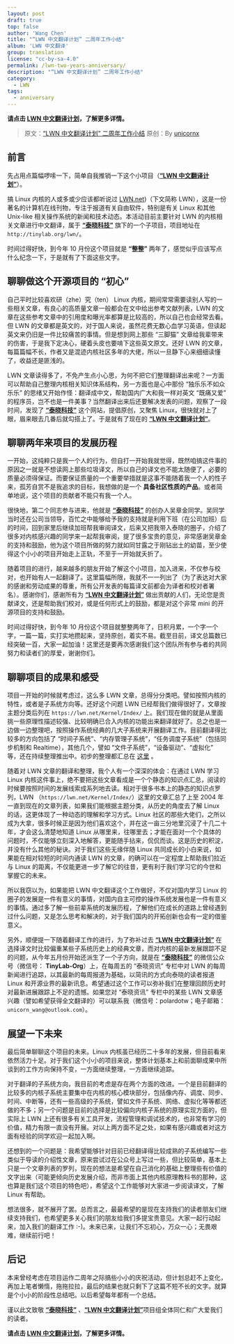 ```yaml
---
layout: post
draft: true
top: false
author: 'Wang Chen'
title: "“LWN 中文翻译计划” 二周年工作小结"
album: 'LWN 中文翻译'
group: translation
license: "cc-by-sa-4.0"
permalink: /lwn-two-years-anniversary/
description: "“LWN 中文翻译计划” 二周年工作小结"
category:
  - LWN
tags:
  - anniversary
---
```


**请点击 [LWN 中文翻译计划](/lwn)，了解更多详情。**

> 原文：[“LWN 中文翻译计划” 二周年工作小结](http://tinylab.org/lwn-two-years-anniversary)
> 原创：By [unicornx](https://github.com/unicornx)

## 前言

先占用点篇幅啰嗦一下，简单自我推销一下这个小项目（[**“LWN 中文翻译计划”**][1]）。

搞 Linux 内核的人或多或少应该都听说过 [LWN.net][2])（下文简称 LWN），这是一份著名的计算机在线刊物，专注于报道有关自由软件，特别是有关 Linux 和其他 Unix-like 相关操作系统的新闻和技术动态。本活动目前主要针对 LWN 的内核相关文章进行中文翻译，属于 [**“泰晓科技”**][3] 旗下的一个子项目，项目地址在 `http://tinylab.org/lwn/`。 

时间过得好快，到今年 10 月份这个项目就是 **“整整”** 两年了，感觉似乎应该写点什么纪念一下，于是就有了下面这些文字。

## 聊聊做这个开源项目的 “初心”

自己平时比较喜欢研（zhe）究（ten） Linux 内核，期间常常需要读别人写的一些相关文章，有良心的高质量文章一般都会在文中给出参考文献列表，LWN 的文章在这些参考文章中的引用度和曝光率都算是比较高的，所以自己也会经常去看。但 LWN 的文章都是英文的，对于国人来说，虽然花费无数心血学习英语，但读起英文来仍旧是一件比较痛苦的事情。但是想到网上那些 “三脚猫” 文章给我辈带来的伤害，于是我下定决心，硬着头皮也要啃下这些英文原文。还好 LWN 的文章，每篇篇幅不长，作者又是混迹内核社区多年的大佬，所以一旦静下心来细细读懂了，收益还是匪浅的。

LWN 文章读得多了，不免产生点小心思，为何不把它们整理翻译出来呢？一方面可以帮助自己整理内核相关知识体系结构，另一方面也是心中那份 “独乐乐不如众乐乐” 的思绪又开始作怪：翻译成中文，帮助国内广大和我一样对英文 “既痛又爱” 的程序员，岂不也是一件美事？当然翻译出来后还要解决发表的问题，观察了一段时间，发现了 [**“泰晓科技”**][3] 这个网站，提倡原创，又聚焦 Linux，很快就对上了眼，眉来眼去几番后就勾搭上了。于是就有了现在的 [**“LWN 中文翻译计划”**][1]。

## 聊聊两年来项目的发展历程

一开始，这纯粹只是我一个人的行为，但自打一开始我就觉得，既然咱搞这件事的原因之一就是不想读网上那些垃圾译文，所以自己的译文也不能太随便了，必要的质量必须得保证。而要保证质量的一个重要举措就是这事不能随着我一个人的性子来，孤芳自赏不是我追求的目标，我想做的是一个 **具备社区性质的产品**。或者简单地说，这个项目的贡献者不能只有我一个人。

很快地，第二个同志参与进来，他就是 [**“泰晓科技”**][3] 的创办人吴章金同学。吴同学当时还在公司当领导，百忙之中能够给予我的支持就是利用下班（在公司加班）后的时间，回到家里后继续加班帮我审阅译文，后来又把我带入泰晓的圈子，介绍了很多对内核感兴趣的同学来一起帮我审阅，提了很多宝贵的意见，非常感谢吴章金的支持和鼓励，他为这个项目所做的努力就如同甘露之于刚钻出土的幼苗，至少使得这个小小的项目开始走上正轨，不至于一开始就夭折了。

随着项目的进行，越来越多的朋友开始了解这个小项目，加入进来，不仅参与校对，也开始有人一起翻译了。这里篇幅所限，我就不一一列出了（为了表达对大家的感谢和劳动成果的尊重，所有公开发表的每篇译文前都会为译者和校对者署名）。感谢你们，感谢所有为 [**“LWN 中文翻译计划”**][1] 做出贡献的人们，无论您是贡献译文，还是帮助我们校对，或是任何形式上的鼓励，都是对这个非常 mini 的开源项目的支持和鼓励。

时间过得好快，到今年 10 月份这个项目就整整两年了，日积月累，一个字一个字，一篇一篇，实打实地攒起来，坚持原创，着实不易。截至目前，译文总篇数已经突破一百，大家一起加油！这里还是要再次感谢我们这个团队所有参与者的共同努力和读者们的厚爱，谢谢你们。

## 聊聊项目的成果和感受

项目一开始的时候就考虑过，这么多 LWN 文章，总得分分类吧。譬如按照内核的特性，或者是子系统方向等。还好这个问题 LWN 已经帮我们做得很好了，文章按主题分类后列在 `https://lwn.net/Kernel/Index/` 上。我们现在做的就是从里面挑一些原理性描述较强、比较明确已合入内核的功能出来翻译就好了。总之也是一边做一边整理吧，按照操作系统经典的几大子系统来开展翻译工作。目前翻译得比较多的方向包括了 “时间子系统”、“内存管理子系统”，“任务调度子系统”（包括同步机制和 Realtime），其他几个，譬如 “文件子系统”，“设备驱动”、“虚拟化” 等，还在持续整理推出中。初步的整理都汇总在 [这里][1] 。

随着对 LWN 文章的翻译和整理，我个人有一个深深的体会：在通过 LWN 学习 Linux 内核这件事上，绝不要把这些文章看成是一个个静态的知识点汇总，阅读的时候要按照时间的发展线索成系列地去读。相对于很多书本上的静态的知识点罗列，LWN （`https://lwn.net/Kernel/Index/`）这里的文章汇总了上至 2004 年一直到现在的文章列表，如果我们能根据主题分类，从历史的角度去了解 Linux 的话，这更体现了一种动态的理解和学习方式。Linux 社区的那些大佬们，之所以成为大拿，很多时候正是因为他们喜欢这个，并在这一亩三分地里沉浸了十几二十年，才会这么清楚地知道 Linux 从哪里来，往哪里去；才能在面对一个个具体的问题时，不仅能够立刻深入地解答，更能随手拈来，侃侃而谈。这是历史的积淀，并没有什么其他的秘诀。对于我们这些无缘伴随 Linux 共同成长的小白来说，如果能在相对较短的时间内通读 LWN 的文章，的确可以在一定程度上帮助我们拉近与 Linux 的距离，不仅能更进一步了解它的往昔，更有利于我们学习它的今世和掌握它的未来。

所以我窃以为，如果能把 LWN 中文翻译这个工作做好，不仅对国内学习 Linux 的圈子的发展是一件有意义的事情，对国内自主可控的操作系统发展也是一件有意义的事情。通过多了解一些前辈系统的发展历程，了解他们在成长的道路上曾经遇到过什么问题，又是怎么思考和解决的，对于我们国内的开拓创新也会有一定的借鉴意义。

另外，顺便提一下随着翻译工作的进行，为了弥补过去 [**“LWN 中文翻译计划”**][1] 在选择译文时比较偏重某些子系统历史上的经典文章，而对内核的最新发展跟踪不足的问题，从今年五月份开始还派生了一个子方向，就是在 [**“泰晓科技”**][3] 的微信公众号（微信号： **TinyLab-Org**）上，在每周五的 “泰晓资讯” 专栏中对 LWN 的每周新闻进行追踪，以其最新的每周报道为基础，以简讯的方式向泰晓的读者报道 Linux 和开源业界的最新讯息。希望通过这个工作可以弥补我们在整理回顾历史时对最新进展跟踪上不足的遗憾。如果您对 “泰晓资讯” 专栏中的某些 LWN 文章感兴趣（譬如希望获得全文翻译的）可以联系我（微信号：polardotw；电子邮箱：`unicorn_wang@outlook.com`）。

## 展望一下未来

最后简单聊聊这个项目的未来。Linux 内核虽已经历二十多年的发展，但目前看来依然活力十足。对于我们这个小小的项目来说，整体计划基本上和前面聊成果中所谈到的工作方向保持不变，一方面继续整理，一方面继续追踪。

对于翻译的子系统方向，我目前的考虑是存在两个方面的改进。一个是目前翻译的比较多的内核子系统主要集中在内核的核心模块部分，包括像内存、调度、同步、时间、中断等，还有一些高级的子系统，譬如文件子系统、网络、虚拟化等等都还做的不多；另一个问题是目前的选择是比较偏向内核子系统的原理实现方面的，但实际上 LWN 上还有很多有关工具开发，流程管理和调试技术的，也非常有学习的价值，精力有限一直没有开展。对以上两方面不足之处，如果有感兴趣或者对这方面有经验的同学欢迎一起加入啊。

还想到的一个问题是：我希望能够针对目前已经翻译得比较成熟的子系统编写一些类似于导读的介绍性文章，原来尝试过在公众号上写过一些，但比较简单，基本上只是一个文章列表的罗列，现在的想法是希望在自己消化的基础上整理些有价值的文字出来（可能更倾向历史发展介绍，而非市面上其他内核原理教科书的那种，这也算是我们这个项目的特色吧），希望这个工作能够对大家进一步阅读译文，了解 Linux 有帮助。

想法很多，就不展开了罢。总而言之，最最希望的是现在支持我们的读者朋友们继续支持我们，也希望更多关心我们的朋友给我们多提宝贵意见。大家一起行动起来，加入我们的翻译工作 :-)。未来已来，让我们不忘初心，万众一心；无畏艰难，继续前行吧！

## 后记

本来曾经考虑在项目运作二周年之际搞些小小的庆祝活动，但计划总赶不上变化，再加上笔者懒惰，拖拖拉拉，最后的结果也就只剩下了这篇不短不长的文字。就算是个小小的阶段性总结吧。以后希望每年都有一个总结。

谨以此文致敬 [**“泰晓科技”**][3] 、[**“LWN 中文翻译计划”**][1]项目组全体同仁和广大爱我们的读者。

**请点击 [LWN 中文翻译计划](/lwn)，了解更多详情。**

[1]: http://tinylab.org/lwn/
[2]: https://lwn.net/
[3]: http://tinylab.org/
